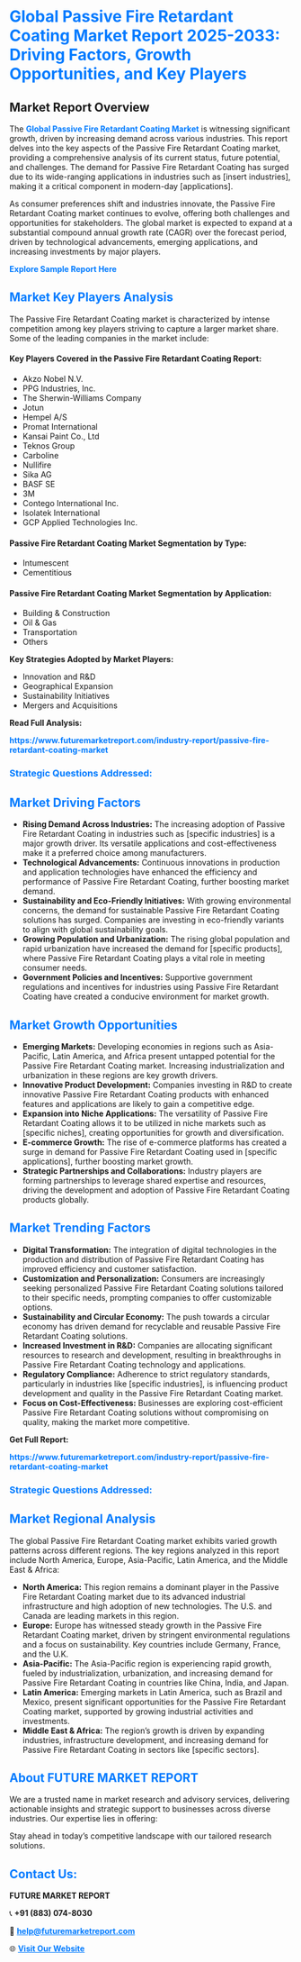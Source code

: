 <h1 style="color: #007BFF;">Global Passive Fire Retardant Coating Market Report 2025-2033: Driving Factors, Growth Opportunities, and Key Players</h1>

<section id="overview">
<h2>Market Report Overview</h2>
<p>The <a href="https://www.futuremarketreport.com/industry-report/passive-fire-retardant-coating-market" style="color: #007BFF; text-decoration: none;"><strong>Global Passive Fire Retardant Coating Market</strong></a> is witnessing significant growth, driven by increasing demand across various industries. This report delves into the key aspects of the Passive Fire Retardant Coating market, providing a comprehensive analysis of its current status, future potential, and challenges. The demand for Passive Fire Retardant Coating has surged due to its wide-ranging applications in industries such as [insert industries], making it a critical component in modern-day [applications].</p>
<p>As consumer preferences shift and industries innovate, the Passive Fire Retardant Coating market continues to evolve, offering both challenges and opportunities for stakeholders. The global market is expected to expand at a substantial compound annual growth rate (CAGR) over the forecast period, driven by technological advancements, emerging applications, and increasing investments by major players.</p>
</section>

<section id="overview">
<p><a href="https://www.futuremarketreport.com/request-sample/reportId=88287" style="color: #007BFF; text-decoration: none;"><strong>Explore Sample Report Here</strong></a></p>
</section>

<section id="key-players">
<h2 style="color: #007BFF;">Market Key Players Analysis</h2>
<p>The Passive Fire Retardant Coating market is characterized by intense competition among key players striving to capture a larger market share. Some of the leading companies in the market include:</p>
<h4>Key Players Covered in the Passive Fire Retardant Coating Report:</h4>
<ul><li>Akzo Nobel N.V.</li><li>PPG Industries, Inc.</li><li>The Sherwin-Williams Company</li><li>Jotun</li><li>Hempel A/S</li><li>Promat International</li><li>Kansai Paint Co., Ltd</li><li>Teknos Group</li><li>Carboline</li><li>Nullifire</li><li>Sika AG</li><li>BASF SE</li><li>3M</li><li>Contego International Inc.</li><li>Isolatek International</li><li>GCP Applied Technologies Inc.</li></ul>
<h4>Passive Fire Retardant Coating Market Segmentation by Type:</h4>
<ul><li>Intumescent</li><li>Cementitious</li></ul>

<h4>Passive Fire Retardant Coating Market Segmentation by Application:</h4>
<ul><li>Building &amp; Construction</li><li>Oil &amp; Gas</li><li>Transportation</li><li>Others</li></ul>
<p><strong>Key Strategies Adopted by Market Players:</strong></p>
<ul>
<li>Innovation and R&D</li>
<li>Geographical Expansion</li>
<li>Sustainability Initiatives</li>
<li>Mergers and Acquisitions</li>
</ul>
</section>

<section>
<p><strong>Read Full Analysis: </strong></p><a href="https://www.futuremarketreport.com/industry-report/passive-fire-retardant-coating-market" style="color: #007BFF; text-decoration: none;"><strong>https://www.futuremarketreport.com/industry-report/passive-fire-retardant-coating-market</strong></a>
<h3 style="color: #007BFF;">Strategic Questions Addressed:</h3>
</section>

<section id="driving-factors">
<h2 style="color: #007BFF;">Market Driving Factors</h2>
<ul>
<li><strong>Rising Demand Across Industries:</strong> The increasing adoption of Passive Fire Retardant Coating in industries such as [specific industries] is a major growth driver. Its versatile applications and cost-effectiveness make it a preferred choice among manufacturers.</li>
<li><strong>Technological Advancements:</strong> Continuous innovations in production and application technologies have enhanced the efficiency and performance of Passive Fire Retardant Coating, further boosting market demand.</li>
<li><strong>Sustainability and Eco-Friendly Initiatives:</strong> With growing environmental concerns, the demand for sustainable Passive Fire Retardant Coating solutions has surged. Companies are investing in eco-friendly variants to align with global sustainability goals.</li>
<li><strong>Growing Population and Urbanization:</strong> The rising global population and rapid urbanization have increased the demand for [specific products], where Passive Fire Retardant Coating plays a vital role in meeting consumer needs.</li>
<li><strong>Government Policies and Incentives:</strong> Supportive government regulations and incentives for industries using Passive Fire Retardant Coating have created a conducive environment for market growth.</li>
</ul>
</section>

<section id="growth-opportunities">
<h2 style="color: #007BFF;">Market Growth Opportunities</h2>
<ul>
<li><strong>Emerging Markets:</strong> Developing economies in regions such as Asia-Pacific, Latin America, and Africa present untapped potential for the Passive Fire Retardant Coating market. Increasing industrialization and urbanization in these regions are key growth drivers.</li>
<li><strong>Innovative Product Development:</strong> Companies investing in R&D to create innovative Passive Fire Retardant Coating products with enhanced features and applications are likely to gain a competitive edge.</li>
<li><strong>Expansion into Niche Applications:</strong> The versatility of Passive Fire Retardant Coating allows it to be utilized in niche markets such as [specific niches], creating opportunities for growth and diversification.</li>
<li><strong>E-commerce Growth:</strong> The rise of e-commerce platforms has created a surge in demand for Passive Fire Retardant Coating used in [specific applications], further boosting market growth.</li>
<li><strong>Strategic Partnerships and Collaborations:</strong> Industry players are forming partnerships to leverage shared expertise and resources, driving the development and adoption of Passive Fire Retardant Coating products globally.</li>
</ul>
</section>

<section id="trending-factors">
<h2 style="color: #007BFF;">Market Trending Factors</h2>
<ul>
<li><strong>Digital Transformation:</strong> The integration of digital technologies in the production and distribution of Passive Fire Retardant Coating has improved efficiency and customer satisfaction.</li>
<li><strong>Customization and Personalization:</strong> Consumers are increasingly seeking personalized Passive Fire Retardant Coating solutions tailored to their specific needs, prompting companies to offer customizable options.</li>
<li><strong>Sustainability and Circular Economy:</strong> The push towards a circular economy has driven demand for recyclable and reusable Passive Fire Retardant Coating solutions.</li>
<li><strong>Increased Investment in R&D:</strong> Companies are allocating significant resources to research and development, resulting in breakthroughs in Passive Fire Retardant Coating technology and applications.</li>
<li><strong>Regulatory Compliance:</strong> Adherence to strict regulatory standards, particularly in industries like [specific industries], is influencing product development and quality in the Passive Fire Retardant Coating market.</li>
<li><strong>Focus on Cost-Effectiveness:</strong> Businesses are exploring cost-efficient Passive Fire Retardant Coating solutions without compromising on quality, making the market more competitive.</li>
</ul>
</section>

<section>
<p><strong>Get Full Report: </strong></p><a href="https://www.futuremarketreport.com/industry-report/passive-fire-retardant-coating-market" style="color: #007BFF; text-decoration: none;"><strong>https://www.futuremarketreport.com/industry-report/passive-fire-retardant-coating-market</strong></a>
<h3 style="color: #007BFF;">Strategic Questions Addressed:</h3>
</section>


<section id="regional-analysis">
<h2 style="color: #007BFF;">Market Regional Analysis</h2>
<p>The global Passive Fire Retardant Coating market exhibits varied growth patterns across different regions. The key regions analyzed in this report include North America, Europe, Asia-Pacific, Latin America, and the Middle East & Africa:</p>
<ul>
<li><strong>North America:</strong> This region remains a dominant player in the Passive Fire Retardant Coating market due to its advanced industrial infrastructure and high adoption of new technologies. The U.S. and Canada are leading markets in this region.</li>
<li><strong>Europe:</strong> Europe has witnessed steady growth in the Passive Fire Retardant Coating market, driven by stringent environmental regulations and a focus on sustainability. Key countries include Germany, France, and the U.K.</li>
<li><strong>Asia-Pacific:</strong> The Asia-Pacific region is experiencing rapid growth, fueled by industrialization, urbanization, and increasing demand for Passive Fire Retardant Coating in countries like China, India, and Japan.</li>
<li><strong>Latin America:</strong> Emerging markets in Latin America, such as Brazil and Mexico, present significant opportunities for the Passive Fire Retardant Coating market, supported by growing industrial activities and investments.</li>
<li><strong>Middle East & Africa:</strong> The region’s growth is driven by expanding industries, infrastructure development, and increasing demand for Passive Fire Retardant Coating in sectors like [specific sectors].</li>
</ul>
</section>

<footer>
<h2 style="color: #007BFF;">About FUTURE MARKET REPORT</h2>
<p>We are a trusted name in market research and advisory services, delivering actionable insights and strategic support to businesses across diverse industries. Our expertise lies in offering:</p>

<p>Stay ahead in today’s competitive landscape with our tailored research solutions.</p>

<h2 style="color: #007BFF;">Contact Us:</h2>
<p><strong>FUTURE MARKET REPORT</strong></p>
<p>📞 <strong>+91 (883) 074-8030</strong></p>
<p>📧 <strong><a href="mailto:help@futuremarketreport.com" style="color: #007BFF;">help@futuremarketreport.com</a></strong></p>
<p>🌐 <strong><a href="https://www.futuremarketreport.com/" style="color: #007BFF;">Visit Our Website</a></strong></p>
</footer>